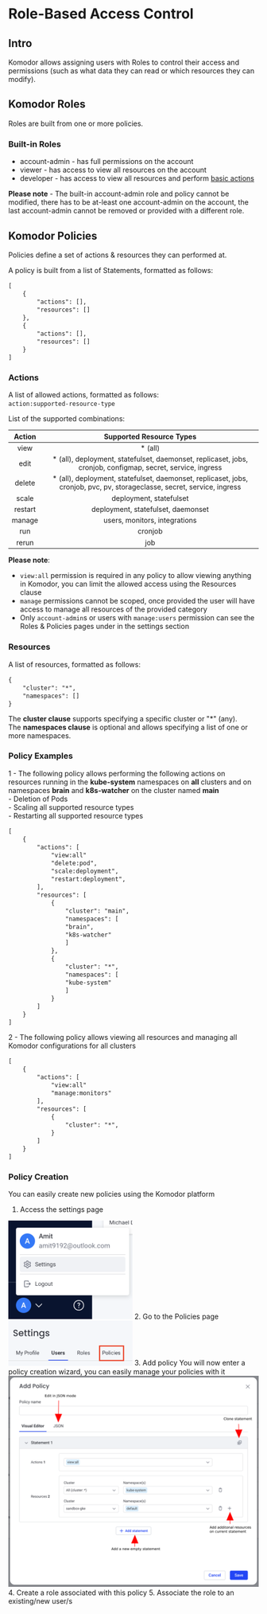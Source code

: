# Role-Based Access Control

## Intro
Komodor allows assigning users with Roles to control their access and permissions (such as what data they can read or which resources they can modify).

## Komodor Roles
Roles are built from one or more policies.

### Built-in Roles
- account-admin - has full permissions on the account
- viewer - has access to view all resources on the account
- developer - has access to view all resources and perform [basic actions](https://docs.komodor.com/Learn/Actions.html)  

**Please note** - The built-in account-admin role and policy cannot be modified, there has to be at-least one account-admin on the account, the last account-admin cannot be removed or provided with a different role.

## Komodor Policies
Policies define a set of actions & resources they can performed at.

A policy is built from a list of Statements, formatted as follows:
```
[   
    {
        "actions": [],
        "resources": []
    },
    {
        "actions": [],
        "resources": []        
    }
]
```

### Actions
A list of allowed actions, formatted as follows:  
`action:supported-resource-type`  

List of the supported combinations:

|  Action 	|                                                 Supported Resource Types                                                 	|
|:-------:	|:------------------------------------------------------------------------------------------------------------------------:	|
| view    	| * (all)                                                                                                                  	|
| edit    	| * (all), deployment, statefulset, daemonset, replicaset, jobs, cronjob, configmap, secret, service, ingress              	|
| delete  	| * (all), deployment, statefulset, daemonset, replicaset, jobs, cronjob, pvc, pv, storageclasse, secret, service, ingress 	|
| scale   	| deployment, statefulset                                                                                                  	|
| restart 	| deployment, statefulset, daemonset                                                                                       	|
| manage  	| users, monitors, integrations                                                                                            	|
| run     	| cronjob                                                                                                                  	|
| rerun   	| job                                                                                                                      	|

**Please note**:  

- `view:all` permission is required in any policy to allow viewing anything in Komodor, you can limit the allowed access using the Resources clause  
- `manage` permissions cannot be scoped, once provided the user will have access to manage all resources of the provided category  
- Only `account-admin`s or users with `manage:users` permission can see the Roles & Policies pages under in the settings section    


### Resources
A list of resources, formatted as follows:
```
{
    "cluster": "*",
    "namespaces": []
}
```

The <strong>cluster clause</strong> supports specifying a specific cluster or "*" (any).  
The <strong>namespaces clause</strong> is optional and allows specifying a list of one or more namespaces. 

### Policy Examples
1 - The following policy allows performing the following actions on resources running in the **kube-system** namespaces on **all** clusters and on namespaces **brain** and **k8s-watcher** on the cluster named **main**  
    - Deletion of Pods  
    - Scaling all supported resource types   
    - Restarting all supported resource types   
```
[
    {
        "actions": [
            "view:all"
            "delete:pod",
            "scale:deployment",
            "restart:deployment",
        ],
        "resources": [
            {
                "cluster": "main",
                "namespaces": [
                "brain",
                "k8s-watcher"
                ]
            },
            {
                "cluster": "*",
                "namespaces": [
                "kube-system"
                ]
            }
        ]
    }
]
```

2 - The following policy allows viewing all resources and managing all Komodor configurations for all clusters  
```
[
    {
        "actions": [
            "view:all"
            "manage:monitors"
        ],
        "resources": [
            {
                "cluster": "*",
            }
        ]
    }
]
```

### Policy Creation
You can easily create new policies using the Komodor platform  

1. Access the settings page  
<img src="./img/settings.png" width="250">  
2. Go to the Policies page  
<img src="./img/policies.png" width="250">    
3. Add policy   
You will now enter a policy creation wizard, you can easily manage your policies with it
<img src="./img/policy-wizard.png" width="650"> 
4. Create a role associated with this policy
5. Associate the role to an existing/new user/s   

